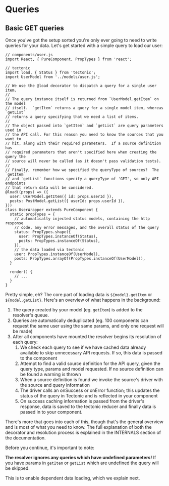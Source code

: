 # Queries

## Basic GET queries

Once you've got the setup sorted you're only ever going to need to write
queries for your data.  Let's get started with a simple query to load
our user:

```
// components/user.js
import React, { PureComponent, PropTypes } from 'react';

// tectonic
import load, { Status } from 'tectonic';
import UserModel from '../models/user.js';

// We use the @load decorator to dispatch a query for a single user item.
//
// The query instance itself is returned from `UserModel.getItem` on the model
// itself.  `getItem` returns a query for a single model item, whereas `getList`
// returns a query specifying that we need a list of items.
//
// The object passed into `getItem` and `getList` are query parameters used in
// the API call. For this reason you need to know the sources that you want to
// hit, along with their required parameters.  If a source definition has
// required parameters that aren't specified here when creating the query the
// source will never be called (as it doesn't pass validation tests).
//
// Finally, remember how we specified the queryType of sources?  The `getItem`
// and `getList` functions specify a queryType of 'GET', so only API endpoints
// that return data will be considered.
@load((props) => ({
  user: UserModel.getItem({ id: props.userId }),
  posts: PostModel.getList({ userId: props.userId }),
}))
class UserWrapper extends PureComponent {
  static propTypes = {
    // automatically injected status models, containing the http response
    // code, any error messages, and the overall status of the query
    status: PropTypes.shape({
      user: PropTypes.instanceOf(Status),
      posts: PropTypes.instanceOf(Status),
    }),
    // the data loaded via tectonic
    user: PropTypes.instanceOf(UserModel),
    posts: PropTypes.arrayOf(PropTypes.instanceOf(UserModel)),
  }

  render() {
    // ...
  }
}
```

Pretty simple, eh?  The core part of loading data is `${model}.getItem` or
`${model.getList}`.  Here's an overview of what happens in the background:

1. The query created by your model (eg. `getItem`) is added to the resolver's
   queue.
2. Queries are automatically deduplicated (eg. 100 components can request the
   same user using the same params, and only one request will be made)
3. After all components have mounted the resolver begins its resolution of each
   query:
     1. We check each query to see if we have cached data already available to
        skip unnecessary API requests. If so, this data is passed to the
	component
     2. Attempt to find a valid source definition for the API query, given the
        query type, params and model requested.  If no source definition can be
	found a warning is thrown
     3. When a source definition is found we invoke the source's driver with
        the source and query information
     4. The driver calls an onSuccess or onError function; this updates the
        status of the query in Tectonic and is reflected in your component
     5. On success caching information is passed from the driver's response,
        data is saved to the tectonic reducer and finally data is passed in to
	your component.

There's more that goes into each of this, though that's the general overview and
is most of what you need to know.  The full explanation of both the decorator
and resolution process is explained in the INTERNALS section of the
documentation.

Before you continue, it's important to note:

**The resolver ignores any queries which have undefined parameters!**  If you
have params in `getItem` or `getList` which are undefined the query will be
skipped.

This is to enable dependent data loading, which we explain next.
